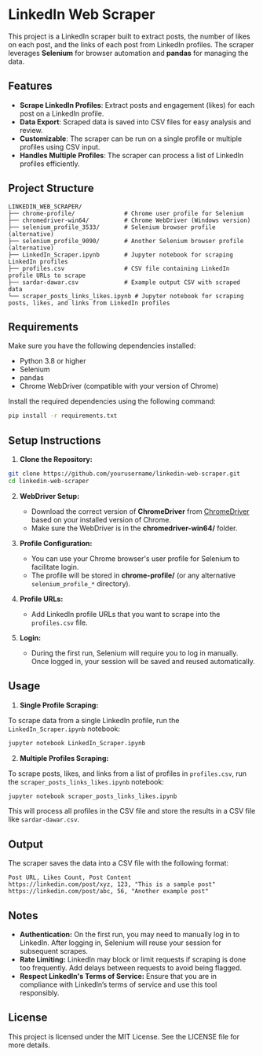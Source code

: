 # LinkedIn Web Scraper

This project is a LinkedIn scraper built to extract posts, the number of likes on each post, and the links of each post from LinkedIn profiles. The scraper leverages **Selenium** for browser automation and **pandas** for managing the data.

## Features

* **Scrape LinkedIn Profiles**: Extract posts and engagement (likes) for each post on a LinkedIn profile.
* **Data Export**: Scraped data is saved into CSV files for easy analysis and review.
* **Customizable**: The scraper can be run on a single profile or multiple profiles using CSV input.
* **Handles Multiple Profiles**: The scraper can process a list of LinkedIn profiles efficiently.

## Project Structure

```
LINKEDIN_WEB_SCRAPER/
├── chrome-profile/              # Chrome user profile for Selenium
├── chromedriver-win64/          # Chrome WebDriver (Windows version)
├── selenium_profile_3533/       # Selenium browser profile (alternative)
├── selenium_profile_9090/       # Another Selenium browser profile (alternative)
├── LinkedIn_Scraper.ipynb       # Jupyter notebook for scraping LinkedIn profiles
├── profiles.csv                 # CSV file containing LinkedIn profile URLs to scrape
├── sardar-dawar.csv             # Example output CSV with scraped data
└── scraper_posts_links_likes.ipynb # Jupyter notebook for scraping posts, likes, and links from LinkedIn profiles
```

## Requirements

Make sure you have the following dependencies installed:

* Python 3.8 or higher
* Selenium
* pandas
* Chrome WebDriver (compatible with your version of Chrome)

Install the required dependencies using the following command:

```bash
pip install -r requirements.txt
```

## Setup Instructions

1. **Clone the Repository:**

```bash
git clone https://github.com/yourusername/linkedin-web-scraper.git
cd linkedin-web-scraper
```

2. **WebDriver Setup:**

   * Download the correct version of **ChromeDriver** from [ChromeDriver](https://sites.google.com/a/chromium.org/chromedriver/) based on your installed version of Chrome.
   * Make sure the WebDriver is in the **chromedriver-win64/** folder.

3. **Profile Configuration:**

   * You can use your Chrome browser's user profile for Selenium to facilitate login.
   * The profile will be stored in **chrome-profile/** (or any alternative `selenium_profile_*` directory).

4. **Profile URLs:**

   * Add LinkedIn profile URLs that you want to scrape into the `profiles.csv` file.

5. **Login:**

   * During the first run, Selenium will require you to log in manually. Once logged in, your session will be saved and reused automatically.

## Usage

1. **Single Profile Scraping:**

To scrape data from a single LinkedIn profile, run the `LinkedIn_Scraper.ipynb` notebook:

```bash
jupyter notebook LinkedIn_Scraper.ipynb
```

2. **Multiple Profiles Scraping:**

To scrape posts, likes, and links from a list of profiles in `profiles.csv`, run the `scraper_posts_links_likes.ipynb` notebook:

```bash
jupyter notebook scraper_posts_links_likes.ipynb
```

This will process all profiles in the CSV file and store the results in a CSV file like `sardar-dawar.csv`.

## Output

The scraper saves the data into a CSV file with the following format:

```csv
Post URL, Likes Count, Post Content
https://linkedin.com/post/xyz, 123, "This is a sample post"
https://linkedin.com/post/abc, 56, "Another example post"
```

## Notes

* **Authentication:** On the first run, you may need to manually log in to LinkedIn. After logging in, Selenium will reuse your session for subsequent scrapes.
* **Rate Limiting:** LinkedIn may block or limit requests if scraping is done too frequently. Add delays between requests to avoid being flagged.
* **Respect LinkedIn's Terms of Service:** Ensure that you are in compliance with LinkedIn’s terms of service and use this tool responsibly.

## License

This project is licensed under the MIT License. See the LICENSE file for more details.
